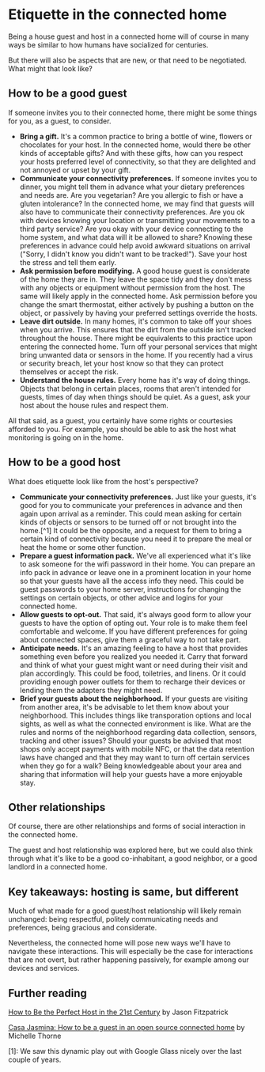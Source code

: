 # Etiquette in the connected home

Being a house guest and host in a connected home will of course in many ways be similar to how humans have socialized for centuries. 

But there will also be aspects that are new, or that need to be negotiated. What might that look like?

## How to be a good guest

If someone invites you to their connected home, there might be some things for you, as a guest, to consider. 

* **Bring a gift.** It's a common practice to bring a bottle of wine, flowers or chocolates for your host. In the connected home, would there be other kinds of acceptable gifts? And with these gifts, how can you respect your hosts preferred level of connectivity, so that they are delighted and not annoyed or upset by your gift. 
* **Communicate your connectivity preferences.** If someone invites you to dinner, you might tell them in advance what your dietary preferences and needs are. Are you vegetarian? Are you allergic to fish or have a gluten intolerance? In the connected home, we may find that guests will also have to communicate their connectivity preferences. Are you ok with devices knowing your location or transmitting your movements to a third party service? Are you okay with your device connecting to the home system, and what data will it be allowed to share? Knowing these preferences in advance could help avoid awkward situations on arrival ("Sorry, I didn't know you didn't want to be tracked!"). Save your host the stress and tell them early. 
* **Ask permission before modifying.** A good house guest is considerate of the home they are in. They leave the space tidy and they don't mess with any objects or equipment without permission from the host. The same will likely apply in the connected home. Ask permission before you change the smart thermostat, either actively by pushing a button on the object, or passively by having your preferred settings override the hosts.  
* **Leave dirt outside.** In many homes, it's common to take off your shoes when you arrive. This ensures that the dirt from the outside isn't tracked throughout the house. There might be equivalents to this practice upon entering the connected home. Turn off your personal services that might bring unwanted data or sensors in the home. If you recently had a virus or security breach, let your host know so that they can protect themselves or accept the risk. 
* **Understand the house rules.** Every home has it's way of doing things. Objects that belong in certain places, rooms that aren't intended for guests, times of day when things should be quiet. As a guest, ask your host about the house rules and respect them. 

All that said, as a guest, you certainly have some rights or courtesies afforded to you. For example, you should be able to ask the host what monitoring is going on in the home. 

## How to be a good host

What does etiquette look like from the host's perspective?

* **Communicate your connectivity preferences.** Just like your guests, it's good for you to communicate your preferences in advance and then again upon arrival as a reminder. This could mean asking for certain kinds of objects or sensors to be turned off or not brought into the home.[^1] It could be the opposite, and a request for them to bring a certain kind of connectivity because you need it to prepare the meal or heat the home or some other function. 
* **Prepare a guest information pack.** We've all experienced what it's like to ask someone for the wifi password in their home. You can prepare an info pack in advance or leave one in a prominent location in your home so that your guests have all the access info they need. This could be guest passwords to your home server, instructions for changing the settings on certain objects, or other advice and logins for your connected home. 
* **Allow guests to opt-out.** That said, it's always good form to allow your guests to have the option of opting out. Your role is to make them feel comfortable and welcome. If you have different preferences for going about connected spaces, give them a graceful way to not take part. 
* **Anticipate needs.** It's an amazing feeling to have a host that provides something even before you realized you needed it. Carry that forward and think of what your guest might want or need during their visit and plan accordingly. This could be food, toiletries, and linens. Or it could providing enough power outlets for them to recharge their devices or lending them the adapters they might need.
* **Brief your guests about the neighborhood.** If your guests are visiting from another area, it's be advisable to let them know about your neighborhood. This includes things like transporation options and local sights, as well as what the connected environment is like. What are the rules and norms of the neighborhood regarding data collection, sensors, tracking and other issues? Should your guests be advised that most shops only accept payments with mobile NFC, or that the data retention laws have changed and that they may want to turn off certain services when they go for a walk? Being knowledgeable about your area and sharing that information will help your guests have a more enjoyable stay. 

## Other relationships

Of course, there are other relationships and forms of social interaction in the connected home. 

The guest and host relationship was explored here, but we could also think through what it's like to be a good co-inhabitant, a good neighbor, or a good landlord in a connected home. 

## Key takeaways: hosting is same, but different

Much of what made for a good guest/host relationship will likely remain unchanged: being respectful, politely communicating needs and preferences, being gracious and considerate. 

Nevertheless, the connected home will pose new ways we'll have to navigate these interactions. This will especially be the case for interactions that are not overt, but rather happening passively, for example among our devices and services. 

## Further reading

[How to Be the Perfect Host in the 21st Century](http://lifehacker.com/5606282/how-to-be-the-perfect-host-in-the-21st-century) by Jason Fitzpatrick

[Casa Jasmina: How to be a guest in an open source connected home](http://michellethorne.cc/2015/07/casa-jasmina-how-to-be-a-guest-in-an-open-source-connected-home/) by Michelle Thorne

[1]: We saw this dynamic play out with Google Glass nicely over the last couple of years.
